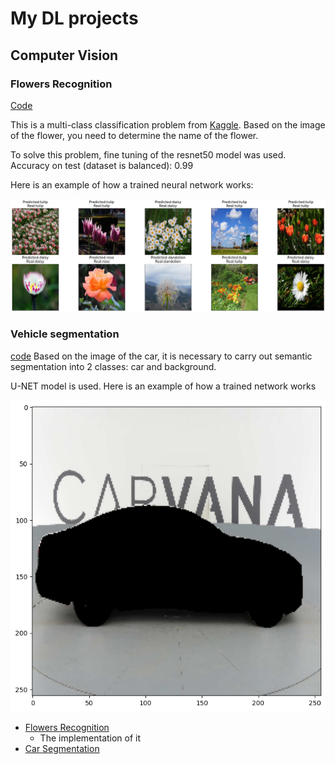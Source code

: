 # My DL projects

## Computer Vision


### Flowers Recognition
[Code](khl/DLProjects/blob/main/FlowersRecognition.ipynb)

This is a multi-class classification problem from [Kaggle](https://www.kaggle.com/datasets/alxmamaev/flowers-recognition).
Based on the image of the flower, you need to determine the name of the flower.

To solve this problem, fine tuning of the resnet50 model was used.
Accuracy on test (dataset is balanced): 0.99

Here is an example of how a trained neural network works:

![text](./images/flowers.png)


### Vehicle segmentation
[code](https://github.com/gitmskhl/DLProjects/blob/main/CarSegmentation.ipynb)
Based on the image of the car, it is necessary to carry out semantic segmentation into 2 classes: car and background.

U-NET model is used. 
Here is an example of how a trained network works

![text](images/carsegmentation.png)



- [Flowers Recognition](khl/DLProjects/blob/main/FlowersRecognition.ipynb)
    - The implementation of it
- [Car Segmentation](https://github.com/gitmskhl/DLProjects/blob/main/CarSegmentation.ipynb)

 



